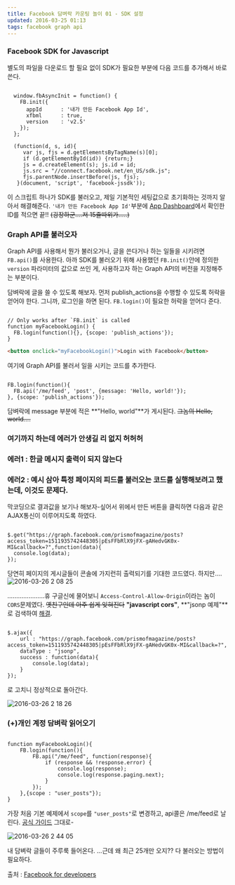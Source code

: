 ```yaml
---
title: Facebook 담벼락 카운팅 놀이 01 - SDK 설정  
updated: 2016-03-25 01:13
tags: facebook graph api  
---
```


### Facebook SDK for Javascript
별도의 파일을 다운로드 할 필요 없이 SDK가 필요한 부분에 다음 코드를 추가해서 바로 쓴다.

<pre><code class="language-javascript">
  window.fbAsyncInit = function() {
    FB.init({
      appId      : '내가 만든 Facebook App Id',
      xfbml      : true,
      version    : 'v2.5'
    });
  };

  (function(d, s, id){
     var js, fjs = d.getElementsByTagName(s)[0];
     if (d.getElementById(id)) {return;}
     js = d.createElement(s); js.id = id;
     js.src = "//connect.facebook.net/en_US/sdk.js";
     fjs.parentNode.insertBefore(js, fjs);
   }(document, 'script', 'facebook-jssdk'));
</code></pre>

이 스크립트 하나가 SDK를 불러오고, 제일 기본적인 세팅값으로 초기화하는 것까지 알아서 해결해준다. `'내가 만든 Facebook App Id'`부분에 [App Dashboard](https://developers.facebook.com/apps)에서 확인한 ID를 적으면 끝!!  ~~(굉장하군....저 15줄따위가.....)~~

### Graph API를 불러오자 
Graph API를 사용해서 뭔가 불러오거나, 글을 쓴다거나 하는 일들을 시키려면 `FB.api()`를 사용한다. 아까 SDK를 불러오기 위해 사용했던 `FB.init()`안에 정의한 `version` 파라미터의 값으로 쓰인 게, 사용하고자 하는 Graph API의 버전을 지정해주는 부분이다.    

담벼락에 글을 쓸 수 있도록 해보자. 먼저 publish_actions을 수행할 수 있도록 허락을 얻어야 한다. 그니까, 로그인을 하면 된다. `FB.login()`이 필요한 허락을 얻어다 준다. 

<pre><code class="language-javascript">
// Only works after `FB.init` is called
function myFacebookLogin() {
  FB.login(function(){}, {scope: 'publish_actions'});
}
</code></pre>
```html
<button onclick="myFacebookLogin()">Login with Facebook</button>
```

여기에 Graph API를 불러서 일을 시키는 코드를 추가한다.

<pre><code class="language-javascript">
FB.login(function(){
  FB.api('/me/feed', 'post', {message: 'Hello, world!'});
}, {scope: 'publish_actions'});
</code></pre>

담벼락에 message 부분에 적은 **"Hello, world"**가 게시된다. ~~그놈의 Hello, world....~~  

### 여기까지 하는데 에러가 안생길 리 없지 허허허

### 에러1 : 한글 메시지 출력이 되지 않는다 

### 에러2 : 예시 삼아 특정 페이지의 피드를 불러오는 코드를 실행해보려고 했는데, 이것도 문제다.

막코딩으로 결과값을 보기나 해보자-싶어서 위에서 만든 버튼을 클릭하면 다음과 같은 AJAX통신이 이루어지도록 하였다.
<pre><code class="language-javascript">
$.get("https://graph.facebook.com/prismofmagazine/posts?access_token=1511935742448305|pEsFFbRlX9jFX-gAHedvGK0x-MI&callback=?",function(data){
  console.log(data);
});
</code></pre>

당연히 페이지의 게시글들이 콘솔에 가지런히 출력되기를 기대한 코드였다. 하지만....
![2016-03-26 2 08 25](https://cloud.githubusercontent.com/assets/7744615/14049303/c1332604-f2f7-11e5-8b3c-cc22d55d2a42.png)

.....................휴
구글신에 물어보니 `Access-Control-Allow-Origin`이라는 놈이 `CORS`문제였다. ~~옛친구인데 아주 쉽게 잊혀진다~~
**"javascript cors"**, **"jsonp 예제"**로 검색하여 [해결](http://warmz.tistory.com/entry/jquery-JSONP%EB%A5%BC-%EC%9D%B4%EC%9A%A9%ED%95%98%EC%97%AC-Cross-Domain-%ED%95%B4%EA%B2%B0).

<pre><code class="language-javascript">
$.ajax({
	url : "https://graph.facebook.com/prismofmagazine/posts?access_token=1511935742448305|pEsFFbRlX9jFX-gAHedvGK0x-MI&callback=?",
	dataType : "jsonp",
	success : function(data){
		console.log(data);
	}
});
</code></pre>

로 고치니 정상적으로 돌아간다.  

![2016-03-26 2 18 26](https://cloud.githubusercontent.com/assets/7744615/14049512/144dd356-f2f9-11e5-9d7d-f31ec3c704b4.png)

### (+)개인 계정 담벼락 읽어오기 
<pre><code class="language-javascript">
function myFacebookLogin(){
	FB.login(function(){
		FB.api("/me/feed", function(response){
			if (response && !response.error) {
				console.log(response);
				console.log(response.paging.next);
			}
		});	
	},{scope : "user_posts"});
}
</code></pre>

가장 처음 기본 예제에서 `scope`를 `"user_posts"`로 변경하고, api콜은 /me/feed로 날린다. [공식 가이드](https://developers.facebook.com/docs/graph-api/reference/v2.5/user/feed) 그대로-

![2016-03-26 2 44 05](https://cloud.githubusercontent.com/assets/7744615/14050067/b3f8ff72-f2fc-11e5-8619-6be691fb3bbb.png)

내 담벼락 글들이 주루룩 들어온다. 
...근데 왜 최근 25개만 오지?? 다 불러오는 방법이 필요하다. 

출처 : [Facebook for developers](https://developers.facebook.com/docs/javascript/examples)
